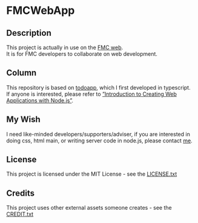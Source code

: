 # FMCWebApp

## Description

This project is actually in use on the [FMC web](https://keypforev.f5.si/dev/).  
It is for FMC developers to collaborate on web development.  

## Column

This repository is based on [todoapp](https://github.com/bella2391/Learning/tree/js/ts), which I first developed in typescript.  
If anyone is interested, please refer to [”Introduction to Creating Web Applications with Node.js”](https://zenn.dev/wkb/books/node-tutorial).

## My Wish

I need like-minded developers/supporters/adviser, if you are interested in doing css, html main, or writing server code in node.js, please contact [me](https://github.com/bella2391).

## License

This project is licensed under the MIT License - see the [LICENSE.txt](LICENSE.txt)

## Credits

This project uses other external assets someone creates - see the [CREDIT.txt](CREDIT.txt)
